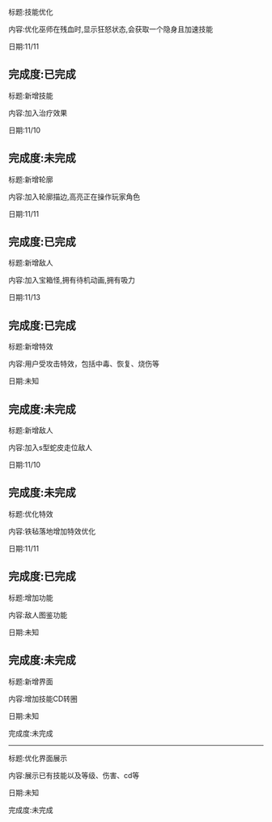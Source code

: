 标题:技能优化

内容:优化巫师在残血时,显示狂怒状态,会获取一个隐身且加速技能

日期:11/11

完成度:已完成
---
标题:新增技能

内容:加入治疗效果

日期:11/10

完成度:未完成
---
标题:新增轮廓

内容:加入轮廓描边,高亮正在操作玩家角色

日期:11/11

完成度:已完成
---
标题:新增敌人

内容:加入宝箱怪,拥有待机动画,拥有吸力

日期:11/13

完成度:已完成
---
标题:新增特效

内容:用户受攻击特效，包括中毒、恢复、烧伤等

日期:未知

完成度:未完成
---
标题:新增敌人

内容:加入s型蛇皮走位敌人

日期:11/10

完成度:未完成
---
标题:优化特效

内容:铁毡落地增加特效优化

日期:11/11

完成度:已完成
---
标题:增加功能

内容:敌人图鉴功能

日期:未知

完成度:未完成
---
标题:新增界面

内容:增加技能CD转圈

日期:未知

完成度:未完成

---
标题:优化界面展示

内容:展示已有技能以及等级、伤害、cd等

日期:未知

完成度:未完成

